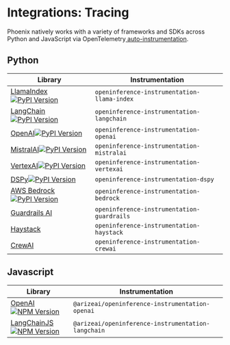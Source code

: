 # Integrations: Tracing

Phoenix natively works with a variety of frameworks and SDKs across Python and JavaScript via OpenTelemetry[ auto-instrumentation](../how-to-tracing/instrumentation/).

## Python

<table data-full-width="true"><thead><tr><th width="375">Library</th><th width="616">Instrumentation</th></tr></thead><tbody><tr><td><a href="llamaindex.md">LlamaIndex</a><a href="https://pypi.python.org/pypi/openinference-instrumentation-llama-index"><img src="https://camo.githubusercontent.com/f9b5663c14435cd2e280675aee8a86f23b1802679514ddbd9cd6d7b5e5d51a06/68747470733a2f2f696d672e736869656c64732e696f2f707970692f762f6f70656e696e666572656e63652d696e737472756d656e746174696f6e2d6c6c616d612d696e6465782e737667" alt="PyPI Version"></a></td><td><code>openinference-instrumentation-llama-index</code></td></tr><tr><td><a href="langchain.md">LangChain</a><a href="https://pypi.python.org/pypi/openinference-instrumentation-langchain"><img src="https://camo.githubusercontent.com/17d2c9f2d42d6dd80a5e0defeed3d7d346444231761194d328e9f21b57c18eae/68747470733a2f2f696d672e736869656c64732e696f2f707970692f762f6f70656e696e666572656e63652d696e737472756d656e746174696f6e2d6c616e67636861696e2e737667" alt="PyPI Version"></a></td><td><code>openinference-instrumentation-langchain</code></td></tr><tr><td><a href="openai.md">OpenAI</a><a href="https://pypi.python.org/pypi/openinference-instrumentation-openai"><img src="https://camo.githubusercontent.com/bb515c29aa0ef45bff47e0510f59ed6701c43457a90d574f537e43c24de9d80f/68747470733a2f2f696d672e736869656c64732e696f2f707970692f762f6f70656e696e666572656e63652d696e737472756d656e746174696f6e2d6f70656e61692e737667" alt="PyPI Version"></a></td><td><code>openinference-instrumentation-openai</code></td></tr><tr><td><a href="mistralai.md">MistralAI</a><a href="https://pypi.python.org/pypi/openinference-instrumentation-mistralai"><img src="https://img.shields.io/pypi/v/openinference-instrumentation-mistralai.svg" alt="PyPI Version"></a></td><td><code>openinference-instrumentation-mistralai</code></td></tr><tr><td><a href="vertexai.md">VertexAI</a><a href="https://pypi.python.org/pypi/openinference-instrumentation-vertexai"><img src="https://img.shields.io/pypi/v/openinference-instrumentation-vertexai.svg" alt="PyPI Version"></a></td><td><code>openinference-instrumentation-vertexai</code></td></tr><tr><td><a href="dspy.md">DSPy</a><a href="https://pypi.python.org/pypi/openinference-instrumentation-dspy"><img src="https://camo.githubusercontent.com/414d13608ed7dd45f47e813034d6934993bcb49394a51910fa2f037efb4cd891/68747470733a2f2f696d672e736869656c64732e696f2f707970692f762f6f70656e696e666572656e63652d696e737472756d656e746174696f6e2d647370792e737667" alt="PyPI Version"></a></td><td><code>openinference-instrumentation-dspy</code></td></tr><tr><td><a href="bedrock.md">AWS Bedrock</a><a href="https://pypi.python.org/pypi/openinference-instrumentation-bedrock"><img src="https://camo.githubusercontent.com/98735a9c821fdb27bf3c29ccf513af8de1fba8878bd6e424ee42f8c971df1afe/68747470733a2f2f696d672e736869656c64732e696f2f707970692f762f6f70656e696e666572656e63652d696e737472756d656e746174696f6e2d626564726f636b2e737667" alt="PyPI Version"></a></td><td><code>openinference-instrumentation-bedrock</code></td></tr><tr><td><a href="guardrails-ai.md">Guardrails AI</a></td><td><code>openinference-instrumentation-guardrails</code></td></tr><tr><td><a href="haystack.md">Haystack</a></td><td><code>openinference-instrumentation-haystack</code></td></tr><tr><td><a href="crewai.md">CrewAI</a></td><td><code>openinference-instrumentation-crewai</code></td></tr></tbody></table>

## Javascript

<table data-full-width="true"><thead><tr><th width="218">Library</th><th width="782">Instrumentation</th></tr></thead><tbody><tr><td><a href="openai-node-sdk.md">OpenAI</a><a href="https://www.npmjs.com/package/@arizeai/openinference-instrumentation-openai"><img src="https://camo.githubusercontent.com/e8d7d683994696e16d7620368f72a71929485bbfaad93848edfa813f631d53e2/68747470733a2f2f696d672e736869656c64732e696f2f6e706d2f762f406172697a6561692f6f70656e696e666572656e63652d696e737472756d656e746174696f6e2d6f70656e6169" alt="NPM Version"></a></td><td><code>@arizeai/openinference-instrumentation-openai</code></td></tr><tr><td><a href="langchain.js.md">LangChainJS</a><a href="https://www.npmjs.com/package/@arizeai/openinference-instrumentation-langchain"><img src="https://camo.githubusercontent.com/912ca8ba7ef3b95aa08428c9369caa333f0ff5b016a2cf0b017051ebdf2c499b/68747470733a2f2f696d672e736869656c64732e696f2f6e706d2f762f406172697a6561692f6f70656e696e666572656e63652d696e737472756d656e746174696f6e2d6c616e67636861696e" alt="NPM Version"></a></td><td><code>@arizeai/openinference-instrumentation-langchain</code></td></tr></tbody></table>
